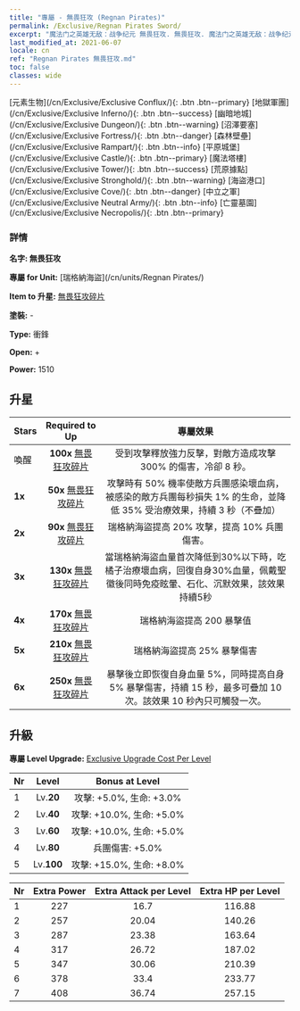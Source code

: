 ```yaml
---
title: "專屬 - 無畏狂攻 (Regnan Pirates)"
permalink: /Exclusive/Regnan Pirates Sword/
excerpt: "魔法门之英雄无敌：战争纪元 無畏狂攻. 無畏狂攻. 魔法门之英雄无敌：战争纪元 專屬 無畏狂攻. 瑞格納海盜 專屬."
last_modified_at: 2021-06-07
locale: cn
ref: "Regnan Pirates 無畏狂攻.md"
toc: false
classes: wide
---
```

 [元素生物](/cn/Exclusive/Exclusive Conflux/){: .btn .btn--primary} [地獄軍團](/cn/Exclusive/Exclusive Inferno/){: .btn .btn--success} [幽暗地城](/cn/Exclusive/Exclusive Dungeon/){: .btn .btn--warning} [沼澤要塞](/cn/Exclusive/Exclusive Fortress/){: .btn .btn--danger} [森林壁壘](/cn/Exclusive/Exclusive Rampart/){: .btn .btn--info} [平原城堡](/cn/Exclusive/Exclusive Castle/){: .btn .btn--primary} [魔法塔樓](/cn/Exclusive/Exclusive Tower/){: .btn .btn--success} [荒原據點](/cn/Exclusive/Exclusive Stronghold/){: .btn .btn--warning} [海盜港口](/cn/Exclusive/Exclusive Cove/){: .btn .btn--danger} [中立之軍](/cn/Exclusive/Exclusive Neutral Army/){: .btn .btn--info} [亡靈墓園](/cn/Exclusive/Exclusive Necropolis/){: .btn .btn--primary} 

### 詳情
 **名字: 無畏狂攻** 

 **專屬 for Unit:** [瑞格納海盜](/cn/units/Regnan Pirates/) 

 **Item to 升星:** [無畏狂攻碎片](/cn/Items/con_912/)

 **塗裝:** -

 **Type:** 衝鋒

 **Open:** +

 **Power:** 1510

## 升星

  |     Stars    |  Required to Up | 專屬效果 |
  |:-------------|:---------------:|:---------------:|
  |  喚醒  | **100x** [無畏狂攻碎片](/cn/Items/con_912/) | 受到攻擊釋放強力反擊，對敵方造成攻擊 300% 的傷害，冷卻 8 秒。 |
  | **1x** <i class="fas fa-star"/> | **50x** [無畏狂攻碎片](/cn/Items/con_912/) | 攻擊時有 50% 機率使敵方兵團感染壞血病，被感染的敵方兵團每秒損失 1% 的生命，並降低 35% 受治療效果，持續 3 秒（不疊加） |
  | **2x** <i class="fas fa-star"/> | **90x** [無畏狂攻碎片](/cn/Items/con_912/) | 瑞格納海盜提高 20% 攻擊，提高 10% 兵團傷害。 |
  | **3x** <i class="fas fa-star"/> | **130x** [無畏狂攻碎片](/cn/Items/con_912/) | 當瑞格納海盜血量首次降低到30%以下時，吃橘子治療壞血病，回復自身30%血量，佩戴聖徽後同時免疫眩暈、石化、沉默效果，該效果持續5秒 |
  | **4x** <i class="fas fa-star"/> | **170x** [無畏狂攻碎片](/cn/Items/con_912/) | 瑞格納海盜提高 200 暴擊值 |
  | **5x** <i class="fas fa-star"/> | **210x** [無畏狂攻碎片](/cn/Items/con_912/) | 瑞格納海盜提高 25% 暴擊傷害 |
  | **6x** <i class="fas fa-star"/> | **250x** [無畏狂攻碎片](/cn/Items/con_912/) | 暴擊後立即恢復自身血量 5%，同時提高自身 5% 暴擊傷害，持續 15 秒，最多可疊加 10 次。該效果 10 秒內只可觸發一次。 |


## 升級
 **專屬 Level Upgrade:** [Exclusive Upgrade Cost Per Level](/Exclusive/ExclusiveUpgradeCostPerLevel/)

  |  Nr  |   Level  | Bonus at Level |
  |:-----|:--------:|:--------------:|
  | 1 | Lv.**20** | 攻擊: +5.0%, 生命: +3.0% |
  | 2 | Lv.**40** | 攻擊: +10.0%, 生命: +5.0% |
  | 3 | Lv.**60** | 攻擊: +10.0%, 生命: +5.0% |
  | 4 | Lv.**80** | 兵團傷害: +5.0% |
  | 5 | Lv.**100** | 攻擊: +15.0%, 生命: +8.0% |


  |  Nr  |  Extra Power | Extra Attack per Level | Extra HP per Level |
  |:-----|:--------:|:--------:|:--------:|
  | 1 | 227 | 16.7 | 116.88 |
  | 2 | 257 | 20.04 | 140.26 |
  | 3 | 287 | 23.38 | 163.64 |
  | 4 | 317 | 26.72 | 187.02 |
  | 5 | 347 | 30.06 | 210.39 |
  | 6 | 378 | 33.4 | 233.77 |
  | 7 | 408 | 36.74 | 257.15 |


